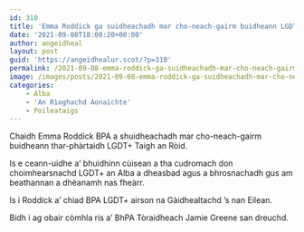 ```yaml
---
id: 310
title: 'Emma Roddick ga suidheachadh mar cho-neach-gairm buidheann LGDT+ Taigh an Ròid'
date: '2021-09-08T18:00:20+00:00'
author: angeidheal
layout: post
guid: 'https://angeidhealur.scot/?p=310'
permalink: /2021-09-08-emma-roddick-ga-suidheachadh-mar-cho-neach-gairm-buidheann-lgdt-taigh-an-roid/
image: /images/posts/2021-09-08-emma-roddick-ga-suidheachadh-mar-cho-neach-gairm-buidheann-lgdt-taigh-an-roid.webp
categories:
    - Alba
    - 'An Rìoghachd Aonaichte'
    - Poileataigs
---
```


Chaidh Emma Roddick BPA a shuidheachadh mar cho-neach-gairm buidheann thar-phàrtaidh LGDT+ Taigh an Ròid.

Is e ceann-uidhe a’ bhuidhinn cùisean a tha cudromach don choimhearsnachd LGDT+ an Alba a dheasbad agus a bhrosnachadh gus am beathannan a dhèanamh nas fheàrr.

Is i Roddick a’ chiad BPA LGDT+ airson na Gàidhealtachd ’s nan Eilean.

Bidh i ag obair còmhla ris a’ BhPA Tòraidheach Jamie Greene san dreuchd.
